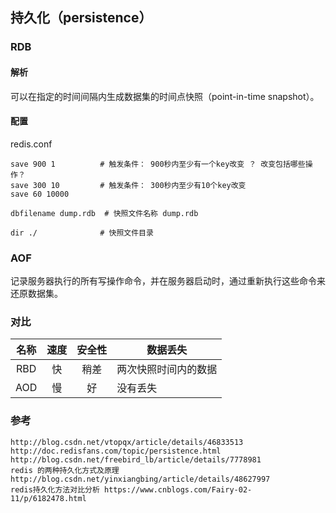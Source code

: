## 持久化（persistence）

### RDB

#### 解析
可以在指定的时间间隔内生成数据集的时间点快照（point-in-time snapshot）。

#### 配置
redis.conf
```
save 900 1          # 触发条件： 900秒内至少有一个key改变 ？ 改变包括哪些操作？
save 300 10         # 触发条件： 300秒内至少有10个key改变
save 60 10000

dbfilename dump.rdb  # 快照文件名称 dump.rdb

dir ./              # 快照文件目录
```


### AOF
记录服务器执行的所有写操作命令，并在服务器启动时，通过重新执行这些命令来还原数据集。



### 对比

| 名称 | 速度 | 安全性 | 数据丢失| 
|:----:|:---:|:----:| ----|
| RBD | 快   |  稍差 | 两次快照时间内的数据 |
| AOD | 慢   |   好  | 没有丢失   |



### 参考
    http://blog.csdn.net/vtopqx/article/details/46833513
    http://doc.redisfans.com/topic/persistence.html
    http://blog.csdn.net/freebird_lb/article/details/7778981
    redis 的两种持久化方式及原理 http://blog.csdn.net/yinxiangbing/article/details/48627997
    redis持久化方法对比分析 https://www.cnblogs.com/Fairy-02-11/p/6182478.html


